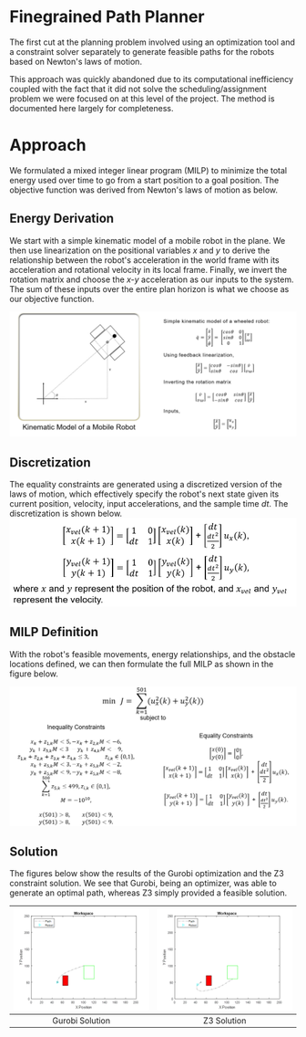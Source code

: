 # Finegrained Path Planner

The first cut at the planning problem involved using an optimization tool and a constraint solver separately to generate feasible paths for the robots based on Newton's laws of motion.

This approach was quickly abandoned due to its computational inefficiency coupled with the fact that it did not solve the scheduling/assignment problem we were focused on at this level of the project. The method is documented here largely for completeness.


# Approach
We formulated a mixed integer linear program (MILP) to minimize the total energy used over time to go from a start position to a goal position. The objective function was derived from Newton's laws of motion as below.

## Energy Derivation
We start with a simple kinematic model of a mobile robot in the plane. We then use linearization on the positional variables *x* and *y* to derive the relationship between the robot's acceleration in the world frame with its acceleration and rotational velocity in its local frame. Finally, we invert the rotation matrix and choose the *x-y* acceleration as our inputs to the system. The sum of these inputs over the entire plan horizon is what we choose as our objective function.

![Energy Derivation](Images/modelAndDerivation.png)

## Discretization
The equality constraints are generated using a discretized version of the laws of motion, which effectively specify the robot's next state given its current position, velocity, input accelerations, and the sample time *dt*. The discretization is shown below.
![Discretized Model](Images/discretization.png)

## MILP Definition
With the robot's feasible movements, energy relationships, and the obstacle locations defined, we can then formulate the full MILP as shown in the figure below.

![MILP](Images/milpDefinition.png)

## Solution
The figures below show the results of the Gurobi optimization and the Z3 constraint solution. We see that Gurobi, being an optimizer, was able to generate an optimal path, whereas Z3 simply provided a feasible solution.

![Gurobi Solution](Images/gurobiSolution.png)  |  ![Z3 Solution](Images/z3Solution.png)
:-------------------------:|:-------------------------:
Gurobi Solution             |  Z3 Solution